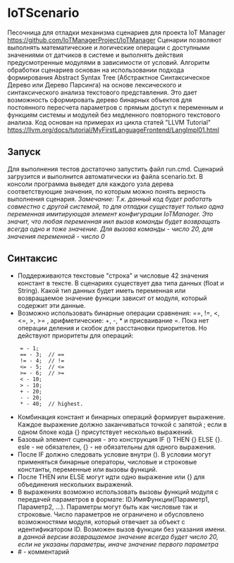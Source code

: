 # IoTScenario
Песочница для отладки механизма сценариев для проекта IoT Manager https://github.com/IoTManagerProject/IoTManager
Сценарии позволяют выполнять математические и логические операции с доступными значениями от датчиков в системе и выполнять действия предусмотренные модулями в зависимости от условий.
Алгоритм обработки сценариев основан на использовании подхода формирования Abstract Syntax Tree (Абстрактное Синтаксическое Дерево или Дерево Парсинга) на основе лексического и синтаксического анализа текстового представления. Это дает возможность сформировать дерево бинарных объектов для постоянного пересчета параметров с прямым доступ к переменным и функциям системы и модулей без медленного повторного текстового анализа.
Код основан на примерах из цикла статей "LLVM Tutorial" https://llvm.org/docs/tutorial/MyFirstLanguageFrontend/LangImpl01.html

## Запуск
Для выполнения тестов достаточно запустить файл run.cmd. Сценарий загрузится и выполнится автоматически из файла scenario.txt. В консоли программа выведет для каждого узла дерева соответствующие значения, по которым можно понять верность выполнения сценария.
*Замечание: Т.к. данный код будет работать совместно с другой системой, то для отладки существует только одна переменная имитирующая элемент конфигурации IoTManager. Это значит, что любая переменная иил вызов команды будет возвращать всегда одно и тоже значение. Для вызова команды - число 20, для значения переменной - число 0*

## Синтаксис
- Поддерживаются текстовые "строка" и числовые 42 значения констант в тексте. В сценариях существует два типа данных (float и String). Какой тип данных будет иметь переменная или возвращаемое значение функции зависит от модуля, который содержит эти данные.
- Возможно использовать бинарные операции сравнения: ==, !=, <, <=, >, >= , арифметические: +, -, * и присваивание =. Пока нет операции деления и скобок для расстановки приоритетов. Но действуют приоритеты для операций:
```
    = - 1;  
    == - 3;  // ==
    != - 4;  // !=
    <= - 5;  // <=
    >= - 6;  // >=
    < - 10;
    > - 10;
    + - 20;
    - - 20;
    * - 40;  // highest.
```
- Комбинация констант и бинарных операций формирует выражение. Каждое выражение должно заканчиваться точкой с запятой ; если в одном блоке кода {} присутствует несколько выражений.
- Базовый элемент сценария - это конструкция IF () THEN {} ELSE {}. esle - не обязателен, {} - не обязательны для одного выражения.
- После IF должно следовать условие внутри (). В условии могут применяться бинарные операторы, числовые и строковые константы, переменные или вызовы функций. 
- После THEN или ELSE могут идти одно выражение или {} для объединения нескольких выражений.
- В выражениях возможно использовать вызовы функций модуля с передачей параметров в формате: ID.ИмяФункции(Параметр1, Параметр2, ...). Параметры могут быть как числовые так и строковые. Число параметров не ограничено и обусловлено возможностями модуля, который отвечает за объект с идентификатором ID. Возможен вызов функции без указания имени. *в данной версии возвращаемое значение всегда будет число 20, если не указаны параметры, иначе значение первого параметра*
- \# - комментарий
